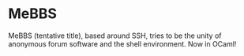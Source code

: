 # MeBBS
MeBBS (tentative title), based around SSH, tries to be the unity of anonymous forum software and the shell environment. Now in OCaml!
